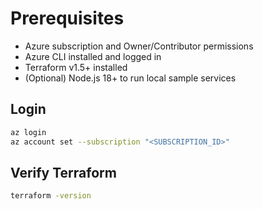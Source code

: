 # Prerequisites

- Azure subscription and Owner/Contributor permissions
- Azure CLI installed and logged in
- Terraform v1.5+ installed
- (Optional) Node.js 18+ to run local sample services

## Login

```bash
az login
az account set --subscription "<SUBSCRIPTION_ID>"
```

## Verify Terraform

```bash
terraform -version
```
